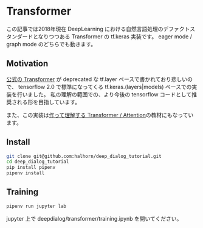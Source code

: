 # Transformer
この記事では2018年現在 DeepLearning における自然言語処理のデファクトスタンダードとなりつつある Transformer の tf.keras 実装です。
eager mode / graph mode のどちらでも動きます。

## Motivation
[公式の Transformer](https://github.com/tensorflow/models/tree/master/official/transformer) が deprecated な tf.layer ベースで書かれており悲しいので、 tensorflow 2.0 で標準になってくる tf.keras.(layers|models) ベースでの実装を行いました。
私の理解の範囲での、より今後の tensorflow コードとして推奨される形を目指しています。

また、この実装は[作って理解する Transformer / Attention](https://qiita.com/halhorn/private/c91497522be27bde17ce)の教材にもなっています。

## Install
```sh
git clone git@github.com:halhorn/deep_dialog_tutorial.git
cd deep_dialog_tutorial
pip install pipenv
pipenv install
```

## Training
```sh
pipenv run jupyter lab
```
jupyter 上で deepdialog/transformer/training.ipynb を開いてください。
